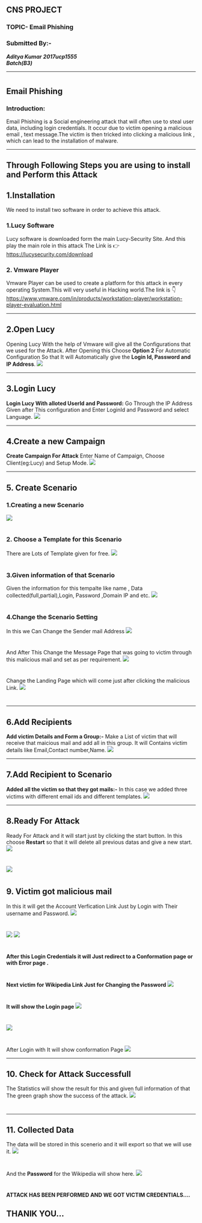 ## CNS PROJECT
### TOPIC- Email Phishing                                  
### Submitted By:- 
***Aditya Kumar***
***2017ucp1555***                                                   
***Batch(B3)***
******
#
## Email Phishing
### Introduction:
Email Phishing is a Social engineering attack that will often use to steal user data, including login credentials. It occur due to victim opening a malicious email , text message.The victim is then tricked into clicking a malicious link , which can lead to the installation of malware.
******
## Through Following Steps you are using to install and Perform this Attack
## 1.Installation
We need to install two software in order to achieve this attack.
### 1.Lucy Software
Lucy software is downloaded form the main Lucy-Security Site. And this play the main role in this attack The Link is :point_right:  <https://lucysecurity.com/download>
### 2. Vmware Player 
Vmware Player can be used to create a platform for this attack in every operating System.This will very useful in Hacking world.The link is :point_down:https://www.vmware.com/in/products/workstation-player/workstation-player-evaluation.html
******
## 2.Open Lucy
Opening Lucy With the help of Vmware will give all the Configurations that we used for the Attack.
After Opening this Choose **Option 2** For Automatic Configuration So that It will Automatically give the **Login Id, Password and IP Address**.
![](https://github.com/IncredibleMystry/ReadMe/blob/master/Screenshot%201.png)
******
## 3.Login Lucy
**Login Lucy With alloted UserId and Password:** Go Through the IP Address Given after This configuration and Enter LoginId and Password and select Language.
![](https://github.com/IncredibleMystry/ReadMe/blob/master/Screenshot%202.png)
******
## 4.Create a new Campaign
**Create Campaign For Attack** 
Enter Name of Campaign, Choose Client(eg:Lucy) and Setup Mode.
![](https://github.com/IncredibleMystry/ReadMe/blob/master/Screenshot%203.png)
******
## 5. Create Scenario
### 1.Creating a new Scenario
![](https://github.com/IncredibleMystry/ReadMe/blob/master/Screenshot%204.jpg)
#
### 2. Choose a Template for this Scenario
There are Lots of Template given for free.
![](https://github.com/IncredibleMystry/ReadMe/blob/master/Screenshot%205.png)
#
### 3.Given information of that Scenario
Given the information for this tempalte like name , Data collected(full,partial),Login, Password ,Domain IP and etc.
![](https://github.com/IncredibleMystry/ReadMe/blob/master/Screenshot%206.png)
#
### 4.Change the Scenario Setting
In this we Can Change the Sender mail Address 
![](https://github.com/IncredibleMystry/ReadMe/blob/master/Screenshot%207.png)
#
And After This Change the Message Page that was going to victim through this malicious mail and set as per requirement.
![](https://github.com/IncredibleMystry/ReadMe/blob/master/Screenshot%208.png)
#
Change the Landing Page which will come just after clicking the malicious Link.
![](https://github.com/IncredibleMystry/ReadMe/blob/master/Screenshot%209.png)
#
******
## 6.Add Recipients
**Add victim Details and Form a Group:-** Make a List of victim that will receive that maicious mail and add all in this group. It will Contains victim details like Email,Contact number,Name.
![](https://github.com/IncredibleMystry/ReadMe/blob/master/Screenshot%2010.png)
******
## 7.Add Recipient to Scenario
**Added all the victim so that they got mails:-** 
In this case we added three victims with different email ids and different templates.
![](https://github.com/IncredibleMystry/ReadMe/blob/master/Screenshot%2011.png)
******
## 8.Ready For Attack
Ready For Attack and it will start just by clicking the start button.
In this choose **Restart** so that it will delete all previous datas and give a new start.
![](https://github.com/IncredibleMystry/ReadMe/blob/master/Screenshot%2012.png)
#
![](https://github.com/IncredibleMystry/ReadMe/blob/master/Screenshot%2013.png)
#
## 9. Victim got malicious mail 
In this it will get the Account Verfication Link Just by Login with Their username and Password.
![](https://github.com/IncredibleMystry/ReadMe/blob/master/Screenshot%2014.png)
#
![](https://github.com/IncredibleMystry/ReadMe/blob/master/Screenshot%2015.png)
![](https://github.com/IncredibleMystry/ReadMe/blob/master/Screenshot%2016.png)
#
**After this Login Credentials it will Just redirect to a Conformation page or with Error page .**
#
**Next victim for Wikipedia Link Just for Changing the Password**
![](https://github.com/IncredibleMystry/ReadMe/blob/master/Screenshot%2017.png)
# 
**It will show the Login page**
![](https://github.com/IncredibleMystry/ReadMe/blob/master/Screenshot%2018.png)
#
![](https://github.com/IncredibleMystry/ReadMe/blob/master/Screenshot%2019.png)
#
After Login with It will show conformation Page
![](https://github.com/IncredibleMystry/ReadMe/blob/master/Screenshot%2020.png)
******
## 10. Check for Attack Successfull
The Statistics will show the result for this and given full information of that
The green graph show the success of the attack. 
![](https://github.com/IncredibleMystry/ReadMe/blob/master/Screenshot%2021.png)
#
******
## 11. Collected Data
The data will be stored in this scenerio and it will export so that we will use it.
![](https://github.com/IncredibleMystry/ReadMe/blob/master/Screenshot%2022.png)
#
And the **Password** for the Wikipedia will show here.
![](https://github.com/IncredibleMystry/ReadMe/blob/master/Screenshot%2023.png)
#

#### ATTACK HAS BEEN PERFORMED AND WE GOT VICTIM CREDENTIALS....

## THANIK YOU...
